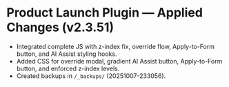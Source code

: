# Product Launch Plugin — Applied Changes (v2.3.51)

- Integrated complete JS with z-index fix, override flow, Apply-to-Form button, and AI Assist styling hooks.
- Added CSS for override modal, gradient AI Assist button, Apply-to-Form button, and enforced z-index levels.
- Created backups in `/_backups/` (20251007-233056).
